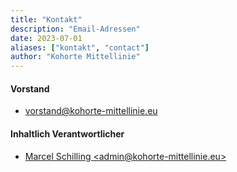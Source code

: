 ```yaml
---
title: "Kontakt"
description: "Email-Adressen"
date: 2023-07-01
aliases: ["kontakt", "contact"]
author: "Kohorte Mittellinie"
---
```



#### Vorstand

* [vorstand@kohorte-mittellinie.eu](mailto:vorstand@kohorte-mittellinie.eu)


#### Inhaltlich Verantwortlicher

* [Marcel Schilling \<admin@kohorte-mittellinie.eu\>](mailto:admin@kohorte-mittellinie.eu)
